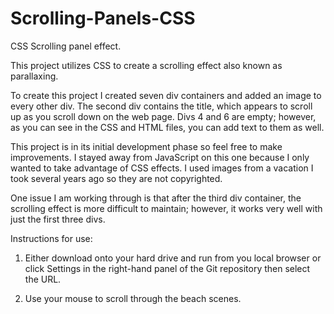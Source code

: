 # Scrolling-Panels-CSS
CSS Scrolling panel effect.

This project utilizes CSS to create a scrolling effect also known as parallaxing.

To create this project I created seven div containers and added an image to every other div. The second div contains the title, which appears to scroll up as you scroll down on the web page. Divs 4 and 6 are empty; however, as you can see in the CSS and HTML files, you can add text to them as well.

This project is in its initial development phase so feel free to make improvements. I stayed away from JavaScript on this one because I only wanted to take advantage of CSS effects. I used images from a vacation I took several years ago so they are not copyrighted.

One issue I am working through is that after the third div container, the scrolling effect is more difficult to maintain; however, it works very well with just the first three divs.

Instructions for use:
1. Either download onto your hard drive and run from you local browser or click Settings in the right-hand panel of the Git repository then select the URL.

2. Use your mouse to scroll through the beach scenes.